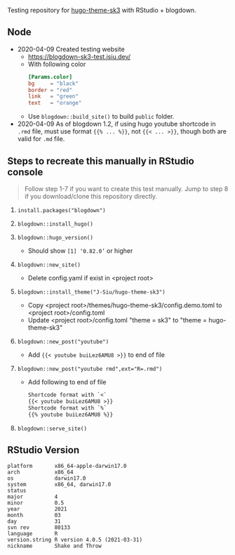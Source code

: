 Testing repository for [hugo-theme-sk3](https://github.com/J-Siu/hugo-theme-sk3) with RStudio + blogdown.

## Node

- 2020-04-09 Created testing website
  - https://blogdown-sk3-test.jsiu.dev/
  - With following color
    ```toml
    [Params.color]
    bg     = "black"
    border = "red"
    link   = "green"
    text   = "orange"
    ```
  - Use `blogdown::build_site()` to build `public` folder.
- 2020-04-09 As of blogdown 1.2, if using hugo youtube shortcode in `.rmd` file, must use format `{{% ... %}}`, not `{{< ... >}}`, though both are valid for `.md` file.
## Steps to recreate this manually in RStudio console

> Follow step 1-7 if you want to create this test manually.
> Jump to step 8 if you download/clone this repository directly.

1. `install.packages("blogdown")`
2. `blogdown::install_hugo()`
3. `blogdown::hugo_version()`
   - Should show `[1] ‘0.82.0’` or higher
4. `blogdown::new_site()`
   - Delete config.yaml if exist in \<project root\>
5. `blogdown::install_theme("J-Siu/hugo-theme-sk3")`
   - Copy \<project root\>/themes/hugo-theme-sk3/config.demo.toml to \<project root\>/config.toml
   - Update \<project root\>/config.toml "theme = sk3" to "theme = hugo-theme-sk3"
6. `blogdown::new_post("youtube")`
   - Add `{{< youtube buiLez6AMU8 >}}` to end of file
7. `blogdown::new_post("youtube rmd",ext="R=.rmd")`
   - Add following to end of file

      ```txt
      Shortcode format with `<`
      {{< youtube buiLez6AMU8 >}}
      Shortcode format with `%`
      {{% youtube buiLez6AMU8 %}}
      ```

8. `blogdown::serve_site()`

## RStudio Version

```
platform       x86_64-apple-darwin17.0
arch           x86_64
os             darwin17.0
system         x86_64, darwin17.0
status
major          4
minor          0.5
year           2021
month          03
day            31
svn rev        80133
language       R
version.string R version 4.0.5 (2021-03-31)
nickname       Shake and Throw
```